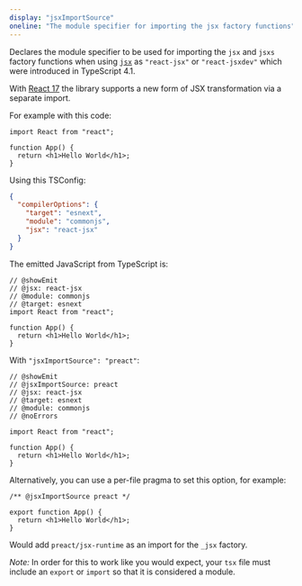 ```yaml
---
display: "jsxImportSource"
oneline: "The module specifier for importing the jsx factory functions"
---
```


Declares the module specifier to be used for importing the `jsx` and `jsxs` factory functions when using [`jsx`](#jsx) as `"react-jsx"` or `"react-jsxdev"` which were introduced in TypeScript 4.1.

With [React 17](https://reactjs.org/blog/2020/09/22/introducing-the-new-jsx-transform.html) the library supports a new form of JSX transformation via a separate import.

For example with this code:

```tsx
import React from "react";

function App() {
  return <h1>Hello World</h1>;
}
```

Using this TSConfig:

```json tsconfig
{
  "compilerOptions": {
    "target": "esnext",
    "module": "commonjs",
    "jsx": "react-jsx"
  }
}
```

The emitted JavaScript from TypeScript is:

```tsx twoslash
// @showEmit
// @jsx: react-jsx
// @module: commonjs
// @target: esnext
import React from "react";

function App() {
  return <h1>Hello World</h1>;
}
```

With `"jsxImportSource": "preact"`:

```tsx twoslash
// @showEmit
// @jsxImportSource: preact
// @jsx: react-jsx
// @target: esnext
// @module: commonjs
// @noErrors

import React from "react";

function App() {
  return <h1>Hello World</h1>;
}
```

Alternatively, you can use a per-file pragma to set this option, for example:

```tsx
/** @jsxImportSource preact */

export function App() {
  return <h1>Hello World</h1>;
}
```

Would add `preact/jsx-runtime` as an import for the `_jsx` factory.

_Note:_ In order for this to work like you would expect, your `tsx` file must include an `export` or `import` so that it is considered a module.

